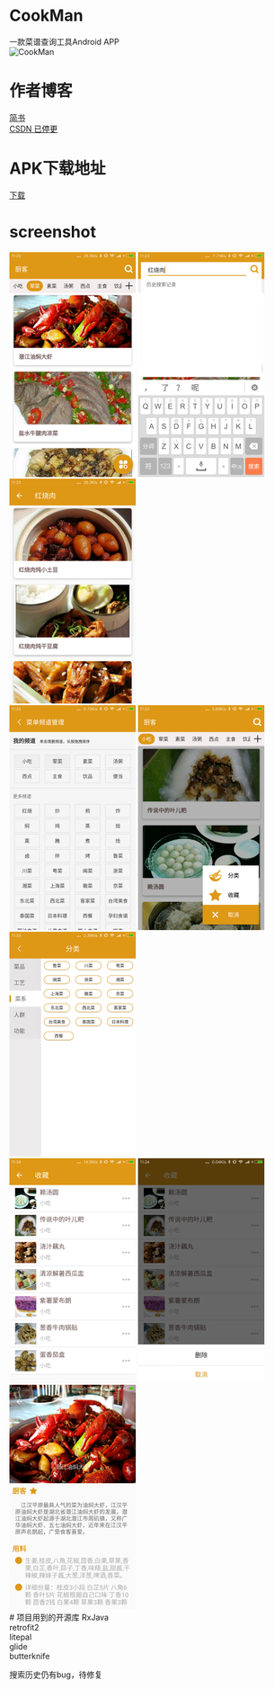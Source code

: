 # CookMan
一款菜谱查询工具Android APP<br />
![CookMan](/screenshot/cookMan.gif)
<br />
# 作者博客
[简书](http://www.jianshu.com/p/2d976e54f3a0)<br />
[CSDN 已停更](http://blog.csdn.net/cxp2205455256?viewmode=contents)
<br />
# APK下载地址
[下载](https://fir.im/59cg)
<br />
# screenshot
<img src="/screenshot/1.png" width = "225" height = "400" alt="主页"/>
<img src="/screenshot/2.png" width = "225" height = "400" alt="搜索界面"/>
<img src="/screenshot/3.png" width = "225" height = "400" alt="搜索结果"/>
<br />
<img src="/screenshot/4.png" width = "225" height = "400" alt="频道定制"/>
<img src="/screenshot/5.png" width = "225" height = "400" alt="二级菜单"/>
<img src="/screenshot/6.png" width = "225" height = "400" alt="分类界面"/>
<br />
<img src="/screenshot/7.png" width = "225" height = "400" alt="收藏界面"/>
<img src="/screenshot/8.png" width = "225" height = "400" alt="收藏删除"/>
<img src="/screenshot/9.png" width = "225" height = "400" alt="菜谱详情"/>
<br />
# 项目用到的开源库
RxJava<br />
retrofit2<br />
litepal<br />
glide<br />
butterknife<br />

搜索历史仍有bug，待修复
